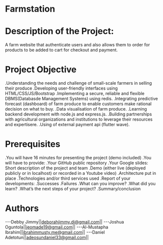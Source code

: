 # Farmstation

# Description of the Project:
A farm website that authenticate users and also allows them to order for products to be added to cart for checkout and payment.


# Project Objective
.Understanding the needs and challenge of small-scale farmers in selling their produce
.Developing user-friendly interfaces using HTML/CSS/JS/Bootstrap
.Implementing a secure, reliable and flexible DBMS(Databasde Management Systems) using redis.
.Integrating predictive forecast (dashboard) of farm produce to enable customers make rational decision on what to buy.
.Data visualisation of farm produce.
.Learning backend development with node.js and express.js.
.Building partnerships with agricultural organizations and institutions to leverage their resources and expertisere.
.Using of external payment api (flutter wave).

# Prerequisites
.You will have 16 minutes for presenting the project (demo included)
.You will have to provide:
.Your GitHub public repository
.Your Google slides:
Short description of the project and team
.Demo (either live (deployed publicly or in localhost) or recorded in a Youtube video)
.Architecture put in place
.Technologies and/or third services used
.Report of your developments:
.Successes
.Failures
.What can you improve?
.What did you learn?
.What’s the next steps of your project?
.Summary/conclusion

# Authors
---Debby Jimmy||deborahjimmy.dj@gmail.com||
---Joshua Oguntola||jeomade19@gmail.com||
---Al-Mustapha Ibrahim||ibrahimmusty.me@gmail.com||
---Daniel Adetotun||adeosundaniel33@gmail.com||
